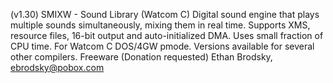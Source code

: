 (v1.30) SMIXW - Sound Library (Watcom C)
Digital sound engine that plays multiple
sounds simultaneously, mixing them in real
time.  Supports XMS, resource files, 16-bit
output and auto-initialized DMA.  Uses small
fraction of CPU time.  For Watcom C DOS/4GW
pmode.  Versions available for several other
compilers.  Freeware (Donation requested)
Ethan Brodsky, ebrodsky@pobox.com
